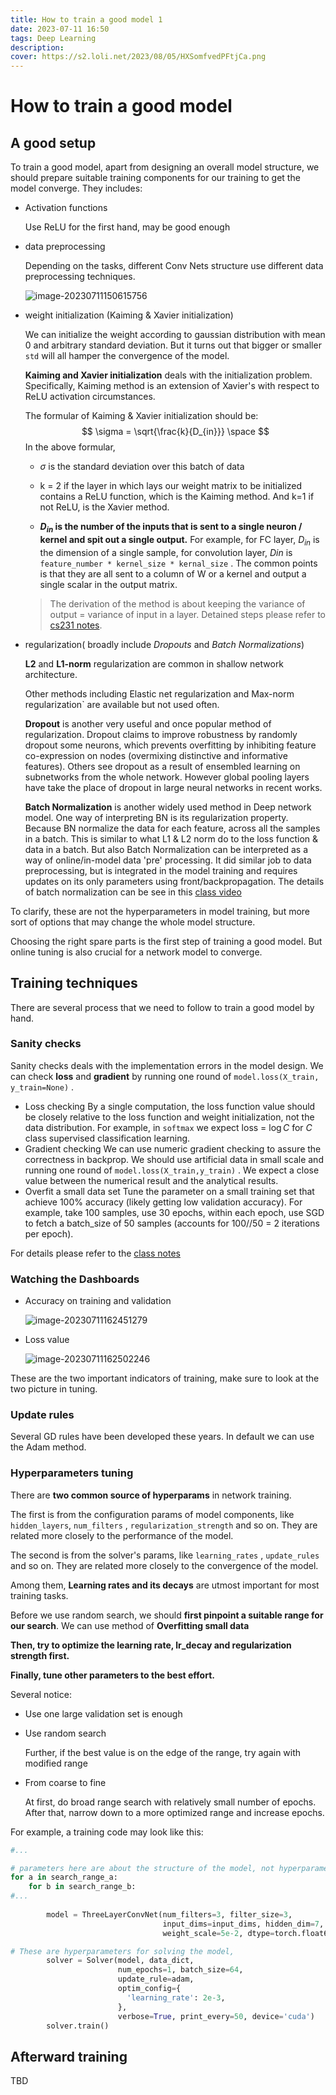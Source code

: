 ```yaml
---
title: How to train a good model 1
date: 2023-07-11 16:50
tags: Deep Learning
description:
cover: https://s2.loli.net/2023/08/05/HXSomfvedPFtjCa.png
---
```



# How to train a good model


## A good setup

To train a good model, apart from designing an overall model structure, we should prepare suitable training components for our training to get the model converge. They includes:

- Activation functions

  Use ReLU for the first hand, may be good enough

- data preprocessing 

  Depending on the tasks,  different Conv Nets structure use different data preprocessing techniques.

  ![image-20230711150615756](https://s2.loli.net/2023/07/11/emIRlaM3fihDLkb.png)

  

- weight initialization (Kaiming & Xavier initialization)

  We can initialize the weight according to gaussian distribution with mean 0 and arbitrary standard deviation. But it turns out that bigger or smaller  `std`  will all hamper the convergence of the model. 

  **Kaiming and Xavier initialization** deals with the initialization problem. Specifically, Kaiming method is an extension of Xavier's with respect to ReLU activation circumstances. 

  The formular of Kaiming & Xavier initialization should be:
  $$
  \sigma = \sqrt{\frac{k}{D_{in}}} \space 
  $$
  In the above formular,

  - $\sigma$ is the standard deviation over this batch of data

  - k = 2 if the layer in which lays our weight matrix to be initialized contains a ReLU function, which is the Kaiming method. And k=1 if not ReLU, is the Xavier method. 

  - **$D_{in}$ is the number of the inputs that is sent to a single neuron / kernel and spit out a single  output.**  For example, for FC layer, $D_{in}$ is the dimension of a single sample, for convolution layer, $D{in}$ is `feature_number * kernel_size * kernal_size` . The common points is that they are all sent to a column of W or  a kernel and output a single scalar in the output matrix. 

  > The derivation of the method is about keeping the variance of output = variance of input in a layer. Detained steps please refer to [cs231 notes](https://cs231n.github.io/neural-networks-2).

- regularization( broadly include *Dropouts* and *Batch Normalizations*)

  **L2** and **L1-norm** regularization are common in shallow network architecture.

  Other methods including Elastic net regularization and Max-norm regularization` are available but not used often.

  **Dropout** is another very useful and once popular method of regularization. Dropout claims to improve robustness by randomly dropout some neurons, which prevents overfitting by inhibiting feature co-expression on nodes (overmixing distinctive and informative features).
  Others see dropout as a result of ensembled learning on subnetworks from the whole network. However global pooling layers have take the place of dropout in large neural networks in recent works.

  **Batch Normalization** is another widely used method in Deep network model. One way of interpreting BN is its regularization property. Because BN normalize the data for each feature, across all the samples in a batch. This is similar to what L1 & L2 norm do to the loss function & data in a batch. But also Batch Normalization can be interpreted as a way of online/in-model data 'pre' processing. It did similar job to data preprocessing, but is integrated in the model training and requires updates on its only parameters using front/backpropagation. The details of batch normalization can be see in this [class video](https://www.bilibili.com/video/BV13P4y1t7gM?p=7&vd_source=1322e7434ed7c2f65007f763fffec246)

To clarify, these are not the hyperparameters in model training, but more sort of options that may change the whole model structure.

Choosing the right spare parts is the first step of training a good model. But online tuning is also crucial for a network model to converge.

## Training techniques

There are several process that we need to follow to train a good model by hand.

### Sanity checks

Sanity checks deals with the implementation errors in the model design. We can check **loss** and **gradient** by running one round of `model.loss(X_train, y_train=None)` . 

- Loss checking
  By a single computation, the loss function value should be closely relative to the loss function and weight initialization, not the data distribution. For example, in `softmax` we expect loss = $\log C$ for $C$ class supervised classification learning.
- Gradient checking
  We can use numeric gradient checking to assure the correctness in backprop. We should use artificial data in small scale and running one round of `model.loss(X_train,y_train)` . We expect a close value between the numerical result and the analytical results.
- Overfit a small data set
  Tune the parameter on a small training set that achieve 100% accuracy (likely getting low validation accuracy). For example, take 100 samples, use 30 epochs, within each epoch, use SGD to fetch a batch_size of 50 samples (accounts for 100//50 = 2 iterations per epoch). 

For details please refer to the [class notes](https://cs231n.github.io/neural-networks-3/)



### Watching the Dashboards

- Accuracy on training and validation

  ![image-20230711162451279](https://s2.loli.net/2023/07/11/OvyhWbudPntQeAI.png)

- Loss value

  ![image-20230711162502246](https://s2.loli.net/2023/07/11/fPDbVoIe763ONkx.png)

These are the two important indicators of training, make sure to look at the two picture in tuning.

### Update rules

Several GD rules have been developed these years. In default we can use the Adam method.


### Hyperparameters tuning

There are **two common source of hyperparams** in network training.

 The first is from the configuration params of model components, like `hidden_layers`, `num_filters` , `regularization_strength` and so on. They are related more closely to the performance of the model.

The second is from the solver's params, like `learning_rates` , `update_rules` and so on. They are related more closely to the convergence of the model.

 Among them, **Learning rates and its decays** are utmost important for most training tasks. 

Before we use random search, we should **first pinpoint a suitable range for our search**. We can use method of **Overfitting small data**

**Then, try to optimize the learning rate, lr_decay and regularization strength first.**

**Finally, tune other parameters to the best effort.**

Several notice:

- Use one large validation set is enough

- Use random search

  Further, if the best value is on the edge of the range, try again with modified range

- From coarse to fine

  At first, do broad range search with relatively small number of epochs. After that, narrow down to a more optimized range and increase epochs.

For example, a training code may look like this:

```python
#...

# parameters here are about the structure of the model, not hyperparameters usually, but we can also investigate on them
for a in search_range_a:
    for b in search_range_b:
#...
        
        model = ThreeLayerConvNet(num_filters=3, filter_size=3,
                                  input_dims=input_dims, hidden_dim=7,
                                  weight_scale=5e-2, dtype=torch.float64, device='cuda')

# These are hyperparameters for solving the model,
        solver = Solver(model, data_dict,
                        num_epochs=1, batch_size=64,
                        update_rule=adam,
                        optim_config={
                          'learning_rate': 2e-3,
                        },
                        verbose=True, print_every=50, device='cuda')
        solver.train()

```



## Afterward training

TBD